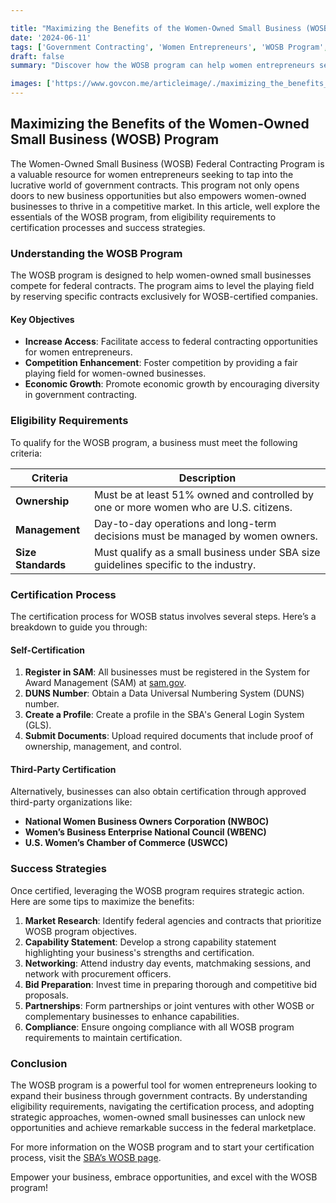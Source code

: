 ```yaml
---

title: "Maximizing the Benefits of the Women-Owned Small Business (WOSB) Program"
date: '2024-06-11'
tags: ['Government Contracting', 'Women Entrepreneurs', 'WOSB Program', 'Government Procurement', 'Small Business', 'Certification', 'Eligibility', 'Success Strategies']
draft: false
summary: "Discover how the WOSB program can help women entrepreneurs secure government contracts, including eligibility requirements, certification process, and success strategies."

images: ['https://www.govcon.me/articleimage/./maximizing_the_benefits_of_the_women_owned_small_business_wosb_program.webp']
---
```


## Maximizing the Benefits of the Women-Owned Small Business (WOSB) Program

The Women-Owned Small Business (WOSB) Federal Contracting Program is a valuable resource for women entrepreneurs seeking to tap into the lucrative world of government contracts. This program not only opens doors to new business opportunities but also empowers women-owned businesses to thrive in a competitive market. In this article, well explore the essentials of the WOSB program, from eligibility requirements to certification processes and success strategies.

### Understanding the WOSB Program

The WOSB program is designed to help women-owned small businesses compete for federal contracts. The program aims to level the playing field by reserving specific contracts exclusively for WOSB-certified companies.

#### Key Objectives

- **Increase Access**: Facilitate access to federal contracting opportunities for women entrepreneurs.
- **Competition Enhancement**: Foster competition by providing a fair playing field for women-owned businesses.
- **Economic Growth**: Promote economic growth by encouraging diversity in government contracting.

### Eligibility Requirements

To qualify for the WOSB program, a business must meet the following criteria:

| Criteria | Description |
|----------|-------------|
| **Ownership** | Must be at least 51% owned and controlled by one or more women who are U.S. citizens. |
| **Management** | Day-to-day operations and long-term decisions must be managed by women owners. |
| **Size Standards** | Must qualify as a small business under SBA size guidelines specific to the industry. |

### Certification Process

The certification process for WOSB status involves several steps. Here’s a breakdown to guide you through:

#### Self-Certification

1. **Register in SAM**: All businesses must be registered in the System for Award Management (SAM) at [sam.gov](https://sam.gov).
2. **DUNS Number**: Obtain a Data Universal Numbering System (DUNS) number.
3. **Create a Profile**: Create a profile in the SBA's General Login System (GLS).
4. **Submit Documents**: Upload required documents that include proof of ownership, management, and control.

#### Third-Party Certification

Alternatively, businesses can also obtain certification through approved third-party organizations like:

- **National Women Business Owners Corporation (NWBOC)**
- **Women’s Business Enterprise National Council (WBENC)**
- **U.S. Women’s Chamber of Commerce (USWCC)**

### Success Strategies

Once certified, leveraging the WOSB program requires strategic action. Here are some tips to maximize the benefits:

1. **Market Research**: Identify federal agencies and contracts that prioritize WOSB program objectives.
2. **Capability Statement**: Develop a strong capability statement highlighting your business's strengths and certification.
3. **Networking**: Attend industry day events, matchmaking sessions, and network with procurement officers.
4. **Bid Preparation**: Invest time in preparing thorough and competitive bid proposals.
5. **Partnerships**: Form partnerships or joint ventures with other WOSB or complementary businesses to enhance capabilities.
6. **Compliance**: Ensure ongoing compliance with all WOSB program requirements to maintain certification.

### Conclusion

The WOSB program is a powerful tool for women entrepreneurs looking to expand their business through government contracts. By understanding eligibility requirements, navigating the certification process, and adopting strategic approaches, women-owned small businesses can unlock new opportunities and achieve remarkable success in the federal marketplace.

For more information on the WOSB program and to start your certification process, visit the [SBA’s WOSB page](https://www.sba.gov/document/support--qualifying-women-owned-small-business-wosb-federal-contracting-program).

Empower your business, embrace opportunities, and excel with the WOSB program!
```
